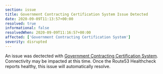 ```yaml
---
section: issue
title: Government Contracting Certification System Issue Detected
date: 2020-09-09T11:13:57+00:00
resolved: true
informational: false
resolvedWhen: 2020-09-09T11:16:57+00:00
affected: ['Government Contracting Certification System']
severity: disrupted
---
```

An issue was dectected with [Government Contracting Certification System](https://certify.sba.gov).  Connectivity may be impacted at this time.  Once the Route53 Healthcheck reports healthy, this issue will automatically resolve.
